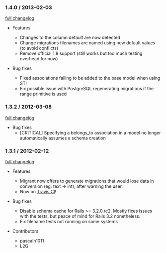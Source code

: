 ### 1.4.0 / 2013-02-03

[full changelog](http://github.com/pascalh1011/migrant/compare/v1.3.2...v1.4.0)

* Features
  * Changes to the column default are now detected
  * Change migrations filenames are named using new default values (to avoid conflicts)
  * Remove official 1.8 support (still works but too much testing overhead for now)

* Bug fixes
  * Fixed associations failing to be added to the base model when using STI
  * Fix possible issue with PostgreSQL regenerating migrations if the range primitive is used

### 1.3.2 / 2012-03-08

[full changelog](http://github.com/pascalh1011/migrant/compare/v1.3.1...v1.3.2)

* Bug fixes
  * [CRITICAL] Specifying a belongs_to association in a model no longer automatically assumes a schema creation

### 1.3.1 / 2012-02-12

[full changelog](http://github.com/pascalh1011/migrant/compare/v1.3.0...v1.3.1)

* Features
  * Migrant now offers to generate migrations that would lose data in conversion (eg. text -> int), after warning the user.
  * Now on [Travis CI](http://travis-ci.org/#!/pascalh1011/migrant)! 

* Bug fixes
  * Disable schema cache for Rails >= 3.2.0.rc2. Mostly fixes issues with the tests, but peace of mind for Rails 3.2 nonetheless.
  * Fix filename tests not running on some systems

* Contributors
  * pascalh1011
  * L2G
